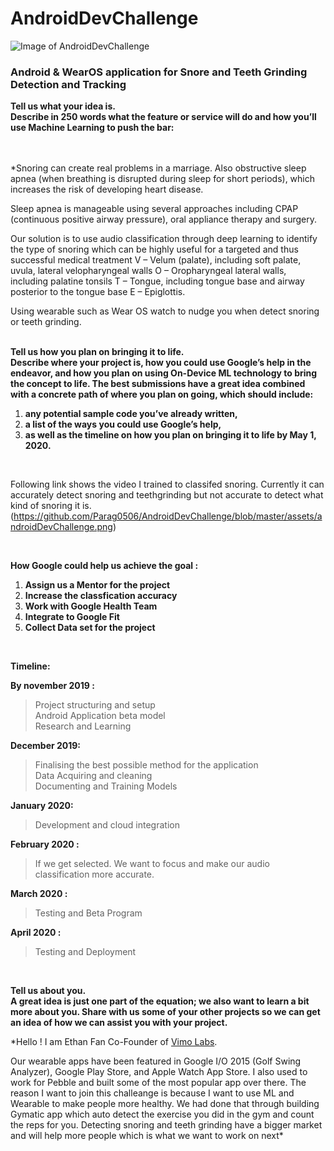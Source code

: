 # AndroidDevChallenge
![Image of AndroidDevChallenge](https://github.com/Parag0506/AndroidDevChallenge/blob/master/assets/androidDevChallenge.png)
### Android & WearOS application for Snore and Teeth Grinding Detection and Tracking 

**Tell us what your idea is.   
Describe in 250 words what the feature or service will do and how you’ll use Machine Learning to push the bar:**  
<br/>
<br/>

*Snoring can create real problems in a marriage. Also obstructive sleep apnea (when breathing is disrupted during sleep for short periods), which increases the risk of developing heart disease.

Sleep apnea is manageable using several approaches including CPAP (continuous positive airway pressure), oral appliance therapy and surgery.

Our solution is to use audio classification through deep learning to identify the type of snoring which can be highly useful for a targeted and thus successful medical treatment 
V – Velum (palate), including soft palate, uvula, lateral velopharyngeal walls
O – Oropharyngeal lateral walls, including palatine tonsils
T – Tongue, including tongue base and airway posterior to the tongue base
E – Epiglottis.

Using wearable such as Wear OS watch to nudge you when detect snoring or teeth grinding.
<br/>
<br/>

**Tell us how you plan on bringing it to life.   
Describe where your project is, how you could use Google’s help in the endeavor, and how you plan on using On-Device ML technology to bring the concept to life. The best submissions have a great idea combined with a concrete path of where you plan on going, which should include:**  
1. **any potential sample code you’ve already written,**
2. **a list of the ways you could use Google’s help,** 
3. **as well as the timeline on how you plan on bringing it to life by May 1, 2020.**
<br/>

Following link shows the video I trained to classifed snoring. Currently it can accurately detect snoring and teethgrinding but not accurate to detect what kind of snoring it is. 
(https://github.com/Parag0506/AndroidDevChallenge/blob/master/assets/androidDevChallenge.png) 
  
<br/>

**How Google could help us achieve the goal :**  
1. **Assign us a Mentor for the project**   
2. **Increase the classfication accuracy**  
3. **Work with Google Health Team**
4. **Integrate to Google Fit**
5. **Collect Data set for the project**  
<br/>

**Timeline:**
  
**By november 2019 :**
> Project structuring and setup  
> Android Application beta model  
> Research and Learning  
  
**December 2019:**
>Finalising the best possible method for the application  
>Data Acquiring and cleaning  
>Documenting and Training Models  
  
**January  2020:**
>Development and cloud integration
  
**February 2020 :**
>If we get selected. We want to focus and make our audio classification more accurate.
  
**March 2020 :**
>Testing and Beta Program
  
**April 2020 :**
>Testing and Deployment
<br/>

**Tell us about you.  
A great idea is just one part of the equation; we also want to learn a bit more about you. Share with us some of your other projects so we can get an idea of how we can assist you with your project.**  
  
*Hello ! I am Ethan Fan Co-Founder of [Vimo Labs](https://www.vimo.co).  

Our wearable apps have been featured in Google I/O 2015 (Golf Swing Analyzer), Google Play Store, and Apple Watch App Store. I also used to work for Pebble and built some of the most popular app over there. The reason I want to join this challeange is because I want to use ML and Wearable to make people more healthy. We had done that through building Gymatic app which auto detect the exercise you did in the gym and count the reps for you. Detecting snoring and teeth grinding have a bigger market and will help more people which is what we want to work on next*